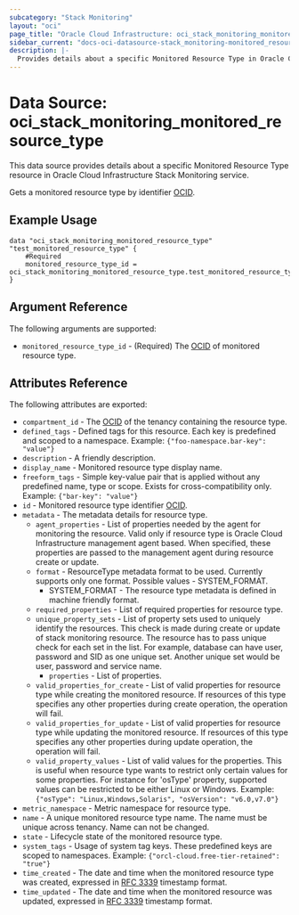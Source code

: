 ```yaml
---
subcategory: "Stack Monitoring"
layout: "oci"
page_title: "Oracle Cloud Infrastructure: oci_stack_monitoring_monitored_resource_type"
sidebar_current: "docs-oci-datasource-stack_monitoring-monitored_resource_type"
description: |-
  Provides details about a specific Monitored Resource Type in Oracle Cloud Infrastructure Stack Monitoring service
---
```


# Data Source: oci_stack_monitoring_monitored_resource_type
This data source provides details about a specific Monitored Resource Type resource in Oracle Cloud Infrastructure Stack Monitoring service.

Gets a monitored resource type by identifier [OCID](https://docs.cloud.oracle.com/iaas/Content/General/Concepts/identifiers.htm).

## Example Usage

```hcl
data "oci_stack_monitoring_monitored_resource_type" "test_monitored_resource_type" {
	#Required
	monitored_resource_type_id = oci_stack_monitoring_monitored_resource_type.test_monitored_resource_type.id
}
```

## Argument Reference

The following arguments are supported:

* `monitored_resource_type_id` - (Required) The [OCID](https://docs.cloud.oracle.com/iaas/Content/General/Concepts/identifiers.htm) of monitored resource type.


## Attributes Reference

The following attributes are exported:

* `compartment_id` - The [OCID](https://docs.cloud.oracle.com/iaas/Content/General/Concepts/identifiers.htm) of the tenancy containing the resource type. 
* `defined_tags` - Defined tags for this resource. Each key is predefined and scoped to a namespace. Example: `{"foo-namespace.bar-key": "value"}` 
* `description` - A friendly description.
* `display_name` - Monitored resource type display name.
* `freeform_tags` - Simple key-value pair that is applied without any predefined name, type or scope. Exists for cross-compatibility only. Example: `{"bar-key": "value"}` 
* `id` - Monitored resource type identifier [OCID](https://docs.cloud.oracle.com/iaas/Content/General/Concepts/identifiers.htm). 
* `metadata` - The metadata details for resource type.
	* `agent_properties` - List of properties needed by the agent for monitoring the resource.  Valid only if resource type is Oracle Cloud Infrastructure management agent based. When specified,  these properties are passed to the management agent during resource create or update. 
	* `format` - ResourceType metadata format to be used. Currently supports only one format. Possible values - SYSTEM_FORMAT.
		* SYSTEM_FORMAT - The resource type metadata is defined in machine friendly format. 
	* `required_properties` - List of required properties for resource type.
	* `unique_property_sets` - List of property sets used to uniquely identify the resources.  This check is made during create or update of stack monitoring resource.  The resource has to pass unique check for each set in the list.  For example, database can have user, password and SID as one unique set.  Another unique set would be user, password and service name. 
		* `properties` - List of properties.
	* `valid_properties_for_create` - List of valid properties for resource type while creating the monitored resource.  If resources of this type specifies any other properties during create operation,  the operation will fail. 
	* `valid_properties_for_update` - List of valid properties for resource type while updating the monitored resource.  If resources of this type specifies any other properties during update operation,  the operation will fail. 
	* `valid_property_values` - List of valid values for the properties. This is useful when resource type wants to restrict only certain values for some properties. For instance for 'osType' property,  supported values can be restricted to be either Linux or Windows. Example: `{"osType": "Linux,Windows,Solaris", "osVersion": "v6.0,v7.0"}` 
* `metric_namespace` - Metric namespace for resource type.
* `name` - A unique monitored resource type name. The name must be unique across tenancy.  Name can not be changed. 
* `state` - Lifecycle state of the monitored resource type.
* `system_tags` - Usage of system tag keys. These predefined keys are scoped to namespaces. Example: `{"orcl-cloud.free-tier-retained": "true"}` 
* `time_created` - The date and time when the monitored resource type was created, expressed in  [RFC 3339](https://tools.ietf.org/html/rfc3339) timestamp format. 
* `time_updated` - The date and time when the monitored resource was updated, expressed in  [RFC 3339](https://tools.ietf.org/html/rfc3339) timestamp format. 

